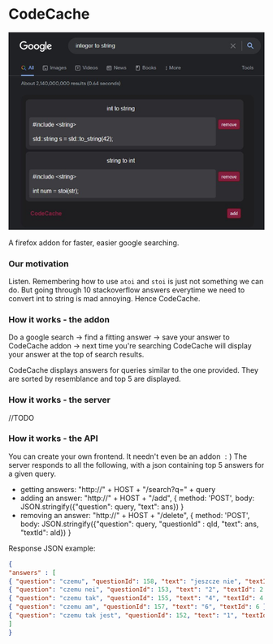 # CodeCache

![example](resources/example2.jpg)

A firefox addon for faster, easier google searching.

### Our motivation

Listen. Remembering how to use ```atoi``` and ```stoi``` is just not something we can do. But going through 10 stackoverflow answers everytime we need to convert int to string is mad annoying. Hence CodeCache.

### How it works - the addon

Do a google search $\rightarrow$ find a fitting answer $\rightarrow$ save your answer to CodeCache addon $\rightarrow$ next time you're searching CodeCache will display your answer at the top of search results.

CodeCache displays answers for queries similar to the one provided. They are sorted by resemblance and top 5 are displayed.

### How it works - the server

//TODO

### How it works - the API

You can create your own frontend. It needn't even be an addon $:)$
The server responds to all the following, with a json containing top 5 answers for a given query.


- getting answers: "http://" + HOST + "/search?q=" + query
- adding an answer: "http://" + HOST + "/add", {
                                    method: 'POST',
                                    body: JSON.stringify({"question": query, "text": ans})
                                }
- removing an answer: "http://" + HOST + "/delete", {
                                      method: 'POST',
                                      body: JSON.stringify({"question": query, "questionId" : qId, "text": ans, "textId": aId})
                                  }

Response JSON example:
``` json
{
"answers" : [
{ "question": "czemu", "questionId": 158, "text": "jeszcze nie", "textId": 8 },
{ "question": "czemu nei", "questionId": 153, "text": "2", "textId": 2 },
{ "question": "czemu tak", "questionId": 155, "text": "4", "textId": 4 },
{ "question": "czemu am", "questionId": 157, "text": "6", "textId": 6 },
{ "question": "czemu tak jest", "questionId": 152, "text": "1", "textId": 1 }
]
}
```